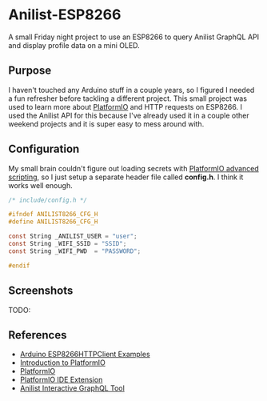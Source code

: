 # Anilist-ESP8266

A small Friday night project to use an ESP8266 to query Anilist GraphQL API and display profile data on a mini OLED.


## Purpose
I haven't touched any Arduino stuff in a couple years, so I figured I needed a fun refresher before tackling a different project. This small project was used to learn more about [PlatformIO](https://platformio.org/) and HTTP requests on ESP8266.
I used the Anilist API for this because I've already used it in a couple other weekend projects and it is super easy to mess around with.


## Configuration
My small brain couldn't figure out loading secrets with [PlatformIO advanced scripting](https://docs.platformio.org/en/latest/projectconf/advanced_scripting.html#construction-environments), so I just setup a separate header file called **config.h**.
I think it works well enough.
```c
/* include/config.h */

#ifndef ANILIST8266_CFG_H
#define ANILIST8266_CFG_H

const String _ANILIST_USER = "user";
const String _WIFI_SSID = "SSID";
const String _WIFI_PWD  = "PASSWORD"; 

#endif
```


## Screenshots
TODO:



## References
* [Arduino ESP8266HTTPClient Examples](https://github.com/esp8266/Arduino/tree/master/libraries/ESP8266HTTPClient/examples)
* [Introduction to PlatformIO](https://www.youtube.com/watch?v=0poh_2rBq7E)
* [PlatformIO](https://platformio.org/)
* [PlatformIO IDE Extension](https://marketplace.visualstudio.com/items?itemName=platformio.platformio-ide)
* [Anilist Interactive GraphQL Tool](https://anilist.co/graphiql)